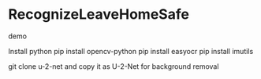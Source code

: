 # RecognizeLeaveHomeSafe
demo 

Install python
pip install opencv-python
pip install easyocr
pip install imutils

git clone u-2-net and copy it as U-2-Net for background removal